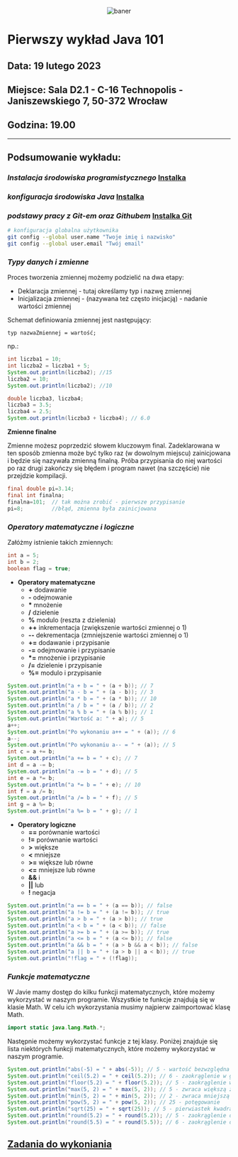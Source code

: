 <p align="center"><img src="https://user-images.githubusercontent.com/50357817/212937734-ffcab755-5dfe-4a8f-a5b6-0b234764acd1.svg" alt="baner"></p>


# Pierwszy wykład Java 101

## Data: **19 lutego 2023**

## Miejsce: **Sala D2.1 - C-16 Technopolis - Janiszewskiego 7, 50-372 Wrocław**

## Godzina: **19.00**
___

## Podsumowanie wykładu:

### **_Instalacja środowiska programistycznego_** [Instalka](https://download.jetbrains.com/idea/ideaIC-2022.3.1.exe)

### **_konfiguracja środowiska Java_** [Instalka](https://download.oracle.com/java/19/latest/jdk-19_windows-x64_bin.msi)

### **_podstawy pracy z Git-em oraz Githubem_** [Instalka Git](https://github.com/git-for-windows/git/releases/download/v2.39.0.windows.2/Git-2.39.0.2-64-bit.exe)

```sh
# konfiguracja globalna użytkownika
git config --global user.name "Twoje imię i nazwisko"
git config --global user.email "Twój email"
```

### **_Typy danych i zmienne_**

Proces tworzenia zmiennej możemy podzielić na dwa etapy:

- Deklaracja zmiennej - tutaj określamy typ i nazwę zmiennej
- Inicjalizacja zmiennej - (nazywana też często inicjacją) - nadanie wartości zmiennej

Schemat definiowania zmiennej jest następujący:

`typ nazwaZmiennej = wartość;`

np.:

```java
int liczba1 = 10;
int liczba2 = liczba1 + 5;
System.out.println(liczba2); //15
liczba2 = 10;
System.out.println(liczba2); //10

double liczba3, liczba4;
liczba3 = 3.5;
liczba4 = 2.5;
System.out.println(liczba3 + liczba4); // 6.0
```

**Zmienne finalne**

Zmienne możesz poprzedzić słowem kluczowym final. Zadeklarowana w ten sposób zmienna może być tylko raz (w dowolnym miejscu) zainicjowana i będzie się nazywała zmienną finalną. Próba przypisania do niej wartości po raz drugi zakończy się błędem i program nawet (na szczęście) nie przejdzie kompilacji.

```java
final double pi=3.14;
final int finalna;
finalna=101;  // tak można zrobić - pierwsze przypisanie
pi=8;         //błąd, zmienna była zainicjowana
```

### **_Operatory matematyczne i logiczne_**

Załóżmy istnienie takich zmiennych:

```java
int a = 5;
int b = 2;
boolean flag = true;
```

- **Operatory matematyczne**
  - **+** dodawanie
  - **-** odejmowanie
  - **\*** mnożenie
  - **/** dzielenie
  - **%** modulo (reszta z dzielenia)
  - **++** inkrementacja (zwiększenie wartości zmiennej o 1)
  - **--** dekrementacja (zmniejszenie wartości zmiennej o 1)
  - **+=** dodawanie i przypisanie
  - **-=** odejmowanie i przypisanie
  - **\*=** mnożenie i przypisanie
  - **/=** dzielenie i przypisanie
  - **%=** modulo i przypisanie

```java
System.out.println("a + b = " + (a + b)); // 7
System.out.println("a - b = " + (a - b)); // 3
System.out.println("a * b = " + (a * b)); // 10
System.out.println("a / b = " + (a / b)); // 2
System.out.println("a % b = " + (a % b)); // 1
System.out.println("Wartość a: " + a); // 5
a++;
System.out.println("Po wykonaniu a++ = " + (a)); // 6
a--;
System.out.println("Po wykonaniu a-- = " + (a)); // 5
int c = a += b;
System.out.println("a += b = " + c); // 7
int d = a -= b;
System.out.println("a -= b = " + d); // 5
int e = a *= b;
System.out.println("a *= b = " + e); // 10
int f = a /= b;
System.out.println("a /= b = " + f); // 5
int g = a %= b;
System.out.println("a %= b = " + g); // 1
```

- **Operatory logiczne**
  - **==** porównanie wartości
  - **!=** porównanie wartości
  - **>** większe
  - **<** mniejsze
  - **>=** większe lub równe
  - **<=** mniejsze lub równe
  - **&&** i
  - **||** lub
  - **!** negacja
```java
System.out.println("a == b = " + (a == b)); // false
System.out.println("a != b = " + (a != b)); // true
System.out.println("a > b = " + (a > b)); // true
System.out.println("a < b = " + (a < b)); // false
System.out.println("a >= b = " + (a >= b)); // true
System.out.println("a <= b = " + (a <= b)); // false
System.out.println("a && b = " + (a > b && a < b)); // false
System.out.println("a || b = " + (a > b || a < b)); // true
System.out.println("!flag = " + (!flag));
```

### **_Funkcje matematyczne_**

W Javie mamy dostęp do kilku funkcji matematycznych, które możemy wykorzystać w naszym programie. Wszystkie te funkcje znajdują się w klasie Math. W celu ich wykorzystania musimy najpierw zaimportować klasę Math.

```java
import static java.lang.Math.*;
```

Następnie możemy wykorzystać funkcje z tej klasy. Poniżej znajduje się lista niektórych funkcji matematycznych, które możemy wykorzystać w naszym programie.

```java
System.out.println("abs(-5) = " + abs(-5)); // 5 - wartość bezwzględna
System.out.println("ceil(5.2) = " + ceil(5.2)); // 6 - zaokrąglenie w górę
System.out.println("floor(5.2) = " + floor(5.2)); // 5 - zaokrąglenie w dół
System.out.println("max(5, 2) = " + max(5, 2)); // 5 - zwraca większą z dwóch liczb
System.out.println("min(5, 2) = " + min(5, 2)); // 2 - zwraca mniejszą z dwóch liczb
System.out.println("pow(5, 2) = " + pow(5, 2)); // 25 - potęgowanie
System.out.println("sqrt(25) = " + sqrt(25)); // 5 - pierwiastek kwadratowy
System.out.println("round(5.2) = " + round(5.2)); // 5 - zaokrąglenie do najbliższej liczby całkowitej
System.out.println("round(5.5) = " + round(5.5)); // 6 - zaokrąglenie do najbliższej liczby całkowitej
```
## [Zadania do wykoniania](zadanie.md)
